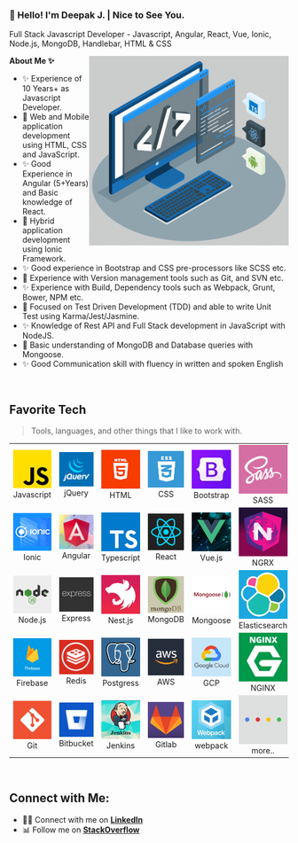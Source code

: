 ### 👋 Hello! I'm Deepak J. | Nice to See You.
Full Stack Javascript Developer - Javascript, Angular, React, Vue, Ionic, Node.js, MongoDB, Handlebar, HTML & CSS


<img align="right" alt="GIF" src="./assets/techstack.gif" width="360px"/>
<b>About Me ✨</b>

- ✨ Experience of 10 Years+ as Javascript Developer.
- 🌱 Web and Mobile application development using HTML, CSS and JavaScript.
- ✨ Good Experience in Angular (5+Years) and Basic knowledge of React.
- 🌱 Hybrid application development using Ionic Framework.
- ✨ Good experience in Bootstrap and CSS pre-processors like SCSS etc.
- 🌱 Experience with Version management tools such as Git, and SVN etc.
- ✨ Experience with Build, Dependency tools such as Webpack, Grunt, Bower, NPM etc.
- 🌱 Focused on Test Driven Development (TDD) and able to write Unit Test using Karma/Jest/Jasmine.
- ✨ Knowledge of Rest API and Full Stack development in JavaScript with NodeJS.
- 🌱 Basic understanding of MongoDB and Database queries with Mongoose.
- ✨ Good Communication skill with fluency in written and spoken English

<br>

<h2 align="left" id="macropower-tech">Favorite Tech</h2>

> Tools, languages, and other things that I like to work with.

<table style="width:100%">
  <tr>
    <td align="center" width="16.66%">
      <a href="#macropower-tech">
        <img src="./assets/javascript.jpg" width="144" alt="C#" />
      </a>
      <br>Javascript
    </td>
    <td align="center" width="16.66%">
      <a href="#macropower-tech">
        <img src="./assets/jquery.jpg"  width="144" alt="Python" />
      </a>
      <br>jQuery
    </td>
    <td align="center" width="16.66%">
      <a href="#macropower-tech">
        <img src="./assets/html.jpg"  width="144" alt="Python" />
      </a>
      <br>HTML
    </td>
    <td align="center" width="16.66%">
      <a href="#macropower-tech">
        <img src="./assets/css.jpg"  width="144" alt="Python" />
      </a>
      <br>CSS
    </td>
    <td align="center" width="16.66%">
      <a href="#macropower-tech">
        <img src="./assets/bootstrap.jpg"  width="144" alt="Python" />
      </a>
      <br>Bootstrap
    </td>
    <td align="center" width="16.66%">
      <a href="#macropower-tech">
        <img src="./assets/sass.jpg"  width="144" alt="Python" />
      </a>
      <br>SASS
    </td>
  </tr>
  <tr>
    <td align="center" width="16.66%">
      <a href="#macropower-tech">
        <img src="./assets/ionic.jpg"  width="144" alt="Jsonnet" />
      </a>
      <br>Ionic
    </td>
    <td align="center" width="16.66%">
      <a href="#macropower-tech">
        <img src="./assets/angular.jpg"  width="144" alt="Golang" />
      </a>
      <br>Angular
    </td>
    <td align="center" width="16.66%">
      <a href="#macropower-tech">
        <img src="./assets/typescript.jpg"  width="144" alt="Golang" />
      </a>
      <br>Typescript
    </td>
    <td align="center" width="16.66%">
      <a href="#macropower-tech">
        <img src="./assets/react.jpg"  width="144" alt="Jsonnet" />
      </a>
      <br>React
    </td>
    <td align="center" width="16.66%">
      <a href="#macropower-tech">
        <img src="./assets/vue.jpg"  width="144" alt="TypeScript" />
      </a>
      <br>Vue.js
    </td>
    <td align="center" width="16.66%">
      <a href="#macropower-tech">
        <img src="./assets/ngrx.jpg"  width="144" alt="TypeScript" />
      </a>
      <br>NGRX
    </td>
  </tr>
  <tr>
    <td align="center" width="16.66%">
      <a href="#macropower-tech">
        <img src="./assets/node.jpg"  width="144" alt="JavaScript" />
      </a>
      <br>Node.js
    </td>
    <td align="center" width="16.66%">
      <a href="#macropower-tech" >
        <img src="./assets/express.jpg"  width="144" alt="React" />
      </a>
      <br>Express
    </td>
    <td align="center" width="16.66%">
      <a href="#macropower-tech">
        <img src="./assets/nest.jpg"  width="144" alt="Bootstrap" />
      </a>
      <br>Nest.js
    </td>
    <td align="center" width="16.66%">
      <a href="#macropower-tech">
        <img src="./assets/mongo.jpg"  width="144" alt="Sass" />
      </a>
      <br>MongoDB
    </td>
    <td align="center" width="16.66%">
      <a href="#macropower-tech">
        <img src="./assets/mongoose.jpg"  width="144" alt="Bootstrap" />
      </a>
      <br>Mongoose
    </td>
    <td align="center" width="16.66%">
      <a href="#macropower-tech">
        <img src="./assets/elasticsearch.jpg"  width="144" alt="Sass" />
      </a>
      <br>Elasticsearch
    </td>
  </tr>
  <tr>
    <td align="center" width="16.66%"> 
      <a href="#macropower-tech" >
        <img src="./assets/firebase.jpg"  width="144" alt="Docker" />
      </a>
      <br>Firebase
    </td>
    <td align="center" width="16.66%"> 
      <a href="#macropower-tech" >
        <img src="./assets/redis.jpg"  width="144" alt="Docker" />
      </a>
      <br>Redis
    </td>
    <td align="center" width="16.66%">
      <a href="#macropower-tech" >
        <img src="./assets/postgres.jpg"  width="144" alt="Kubernetes" />
      </a>
      <br>Postgress
    </td>
    <td align="center" >
      <a href="#macropower-tech">
        <img src="./assets/aws.jpg"  width="144" alt="Debian" />
      </a>
      <br>AWS
    </td>
    <td align="center" width="16.66%">
      <a href="#macropower-tech" >
        <img src="./assets/gcp.jpg"  width="144" alt="Kubernetes" />
      </a>
      <br>GCP
    </td>
    <td align="center" >
      <a href="#macropower-tech">
        <img src="./assets/nginx.jpg"  width="144" alt="Debian" />
      </a>
      <br>NGINX
    </td>
  </tr>
  <tr>
    <td align="center" >
      <a href="#macropower-tech">
        <img src="./assets/git.jpg"  width="144" alt="RHEL" />
      </a>
      <br>Git
    </td>
    <td align="center" width="16.66%">
      <a href="#macropower-tech">
        <img src="./assets/bitbucket.jpg"  width="144" alt="Powershell" />
      </a>
      <br>Bitbucket
    </td>
    <td align="center" >
      <a href="#macropower-tech">
        <img src="./assets/jenkins.jpg"  width="144" alt="MySQL" />
      </a>
      <br>Jenkins
    </td>
    <td align="center" width="16.66%">
      <a href="#macropower-tech" >
        <img src="./assets/gitlab.jpg"  width="144" alt="Grafana" />
      </a>
      <br>Gitlab
    </td>
    <td align="center" width="96">
      <a href="#macropower-tech" >
        <img src="./assets/webpack.jpg" width="144" alt="Prometheus" />
      </a>
      <br>webpack
    </td>
    <td align="center" width="96">
      <a href="#macropower-tech" >
        <img src="./assets/more.jpg" width="144" alt="Thanos" />
      </a>
      <br>more..
    </td>
  </tr>
</table>

<br>
<h2 align="left" id="macropower-tech">Connect with Me:</h2>

- :raising_hand_man: Connect with me on **[LinkedIn](https://www.linkedin.com/in/dkjhaaa/)**
- 📊 Follow me on **[StackOverflow](https://stackoverflow.com/users/6510256/deepak-jha)**

<br>